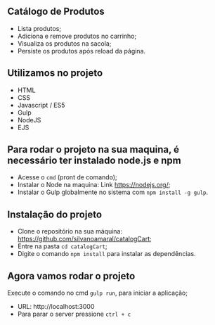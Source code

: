 ## Catálogo de Produtos

* Lista produtos;
* Adiciona e remove produtos no carrinho;
* Visualiza os produtos na sacola;
* Persiste os produtos após reload da página.

## Utilizamos no projeto

* HTML
* CSS
* Javascript / ES5
* Gulp
* NodeJS 
* EJS	

## Para rodar o projeto na sua maquina, é necessário ter instalado node.js e npm

* Acesse o `cmd` (pront de comando);
* Instalar o Node na maquina: Link https://nodejs.org/;
* Instalar o Gulp globalmente no sistema com `npm install -g gulp`.

## Instalação do projeto

* Clone o repositório na sua máquina: https://github.com/silvanoamaral/catalogCart;
* Entre na pasta `cd catalogCart`;
* Digite o comando `npm install` para instalar as dependências.

## Agora vamos rodar o projeto

Execute o comando no cmd `gulp run`, para iniciar a aplicação;
* URL: http://localhost:3000
* Para parar o server pressione `ctrl + c` 